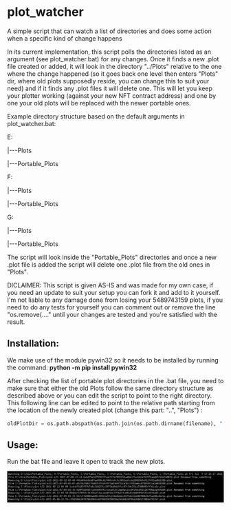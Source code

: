 # plot_watcher
A simple script that can watch a list of directories and does some action when a specific kind of change happens

In its current implementation, this script polls the directories listed as an argument (see plot_watcher.bat) for any changes. Once it finds a new .plot file created or added, it will look in the directory "../Plots" relative to the one where the change happened (so it goes back one level then enters "Plots" dir, where old plots supposedly reside, you can change this to suit your need) and if it finds any .plot files it will delete one.
This will let you keep your plotter working (against your new NFT contract address) and one by one your old plots will be replaced with the newer portable ones.

Example directory structure based on the default arguments in plot_watcher.bat:

E:

|---Plots

|---Portable_Plots


F:

|---Plots

|---Portable_Plots


G:

|---Plots

|---Portable_Plots


The script will look inside the "Portable_Plots" directories and once a new .plot file is added the script will delete one .plot file from the old ones in "Plots".

DICLAIMER: This script is given AS-IS and was made for my own case, if you need an update to suit your setup you can fork it and add to it yourself. I'm not liable to any damage done from losing your 5489743159 plots, if you need to do any tests for yourself you can comment out or remove the line "os.remove(...." until your changes are tested and you're satisfied with the result.

## Installation:

We make use of the module pywin32 so it needs to be installed by running the command: **python -m pip install pywin32**

After checking the list of portable plot directories in the .bat file, you need to make sure that either the old Plots follow the same directory structure as described above or you can edit the script to point to the right directory. This following line can be edited to point to the relative path starting from the location of the newly created plot (change this part: "..", "Plots") :

```python
oldPlotDir = os.path.abspath(os.path.join(os.path.dirname(filename), "..", "Plots"))
```

## Usage:

Run the bat file and leave it open to track the new plots.

![plot_watcher screenshot](plot_watcher.png?raw=true "plot_watcher screenshot")
